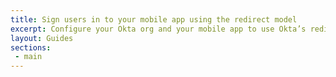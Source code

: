 ```yaml
---
title: Sign users in to your mobile app using the redirect model
excerpt: Configure your Okta org and your mobile app to use Okta’s redirect sign-in flow.
layout: Guides
sections:
 - main
---
```

